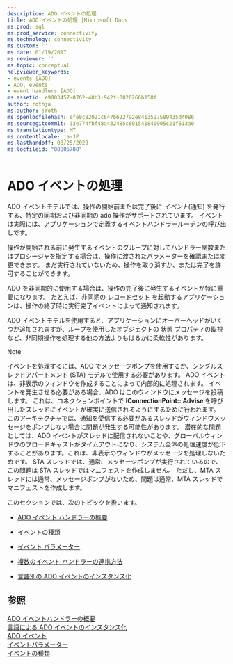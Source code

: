 ```yaml
---
description: ADO イベントの処理
title: ADO イベントの処理 |Microsoft Docs
ms.prod: sql
ms.prod_service: connectivity
ms.technology: connectivity
ms.custom: ''
ms.date: 01/19/2017
ms.reviewer: ''
ms.topic: conceptual
helpviewer_keywords:
- events [ADO]
- ADO, events
- event handlers [ADO]
ms.assetid: e9003457-0762-48b3-942f-0820266b158f
author: rothja
ms.author: jroth
ms.openlocfilehash: efe8c82021c647b622792e8413527589435d4086
ms.sourcegitcommit: 33e774fbf48a432485c601541840905c21f613a0
ms.translationtype: MT
ms.contentlocale: ja-JP
ms.lasthandoff: 08/25/2020
ms.locfileid: "88806788"
---
```

# <a name="handling-ado-events"></a>ADO イベントの処理
ADO イベントモデルでは、操作の開始前または完了後に *イベント*(通知) を発行する、特定の同期および非同期の ado 操作がサポートされています。 イベントは実際には、アプリケーションで定義するイベントハンドラールーチンの呼び出しです。  
  
 操作が開始される前に発生するイベントのグループに対してハンドラー関数またはプロシージャを指定する場合は、操作に渡されたパラメーターを確認または変更できます。 まだ実行されていないため、操作を取り消すか、または完了を許可することができます。  
  
 ADO を非同期的に使用する場合は、操作の完了後に発生するイベントが特に重要になります。 たとえば、非同期の [レコードセット](../../reference/ado-api/open-method-ado-recordset.md) を起動するアプリケーションは、操作の終了時に実行完了イベントによって通知されます。  
  
 ADO イベントモデルを使用すると、アプリケーションにオーバーヘッドがいくつか追加されますが、ループを使用したオブジェクトの [状態](../../reference/ado-api/state-property-ado.md) プロパティの監視など、非同期操作を処理する他の方法よりもはるかに柔軟性があります。  
  
> [!NOTE]
>  イベントを処理するには、ADO でメッセージポンプを使用するか、シングルスレッドアパートメント (STA) モデルで使用する必要があります。 ADO イベントは、非表示のウィンドウを作成することによって内部的に処理されます。 イベントを発生させる必要がある場合、ADO はこのウィンドウにメッセージを投稿します。 これは、コネクションポイントで **IConnectionPoint:: Advise** を呼び出したスレッドにイベントが確実に送信されるようにするために行われます。 このアーキテクチャでは、通知を受信する必要があるスレッドがウィンドウメッセージをポンプしない場合に問題が発生する可能性があります。 潜在的な問題としては、ADO イベントがスレッドに配信されないことや、グローバルウィンドウのブロードキャストがタイムアウトになり、システム全体の処理速度が低下することがあります。これは、非表示のウィンドウがメッセージを処理しないためです。 STA スレッドでは、通常、メッセージポンプが実行されているので、この問題は STA スレッドではマニフェストを作成しません。 ただし、MTA スレッドには通常、メッセージポンプがないため、問題は通常、MTA スレッドでマニフェストを作成します。  
  
 このセクションでは、次のトピックを扱います。  
  
-   [ADO イベント ハンドラーの概要](./ado-event-handler-summary.md)  
  
-   [イベントの種類](./types-of-events.md)  
  
-   [イベント パラメーター](./event-parameters.md)  
  
-   [複数のイベント ハンドラーの連携方法](./how-event-handlers-work-together.md)  
  
-   [言語別の ADO イベントのインスタンス化](./ado-event-instantiation-by-language.md)  
  
## <a name="see-also"></a>参照  
 [ADO イベントハンドラーの概要](./ado-event-handler-summary.md)   
 [言語による ADO イベントのインスタンス化](./ado-event-instantiation-by-language.md)   
 [ADO イベント](../../reference/ado-api/ado-events.md)   
 [イベントパラメーター](./event-parameters.md)   
 [イベントの種類](./types-of-events.md)